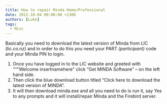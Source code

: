 ```yaml
---
title: How to repair Minda Home/Professional
date: 2012-10-04 00:00:00 +1300
authors: [Luke]
tags:
  - Misc
---
```

Basically you need to download the latest version of Minda from LIC (lic.co.nz) and in order to do this you need your PART _(participant)_ code and your Minda PIN to login.

  1. Once you have logged in to the LIC website and greeted with "“"Welcome insertnamehere" click “Get MINDA Software” – on the left hand side.
  2. Then click the blue download button titled “Click here to download the latest version of MINDA”.
  3. It will then download minda.exe and all you need to do is run it, say Yes to any prompts and it will install/repair Minda and the Firebird server.
